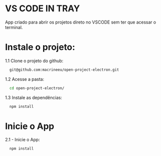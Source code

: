 
# VS CODE IN TRAY

App criado para abrir os projetos direto no VSCODE sem ter que acessar o terminal.

# Instale o projeto:

 1.1 Clone o projeto do github:

```bash
  git@github.com:macrineeu/open-project-electron.git
```

 1.2 Acesse a pasta:
 
```bash
  cd open-project-electron/
```

 1.3 Instale as dependências:
 
```bash
  npm install
```


# Inicie o App

2.1 - Inicie o App:
```bash
  npm install
```